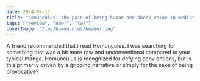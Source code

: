 ```yaml
---
date: 2024-09-17
title: "homunculus: the pain of being human and shock value in media"
tags: ["review", "new!", "tw!"]
coverImage: "/img/homunculus/header.png"
---
```

A friend recommended that i read Homunculus. I was searching for something that was a bit more raw and unconventional compared to your typical manga. Homunculus is recognized for defying conv entions, but is this primarily driven by a gripping narrative or simply for the sake of being provocative?
